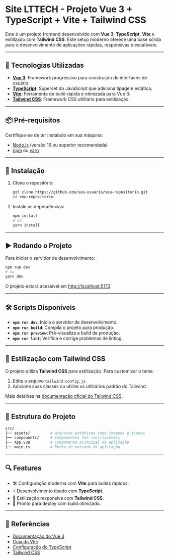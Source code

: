 
# Site LTTECH - Projeto Vue 3 + TypeScript + Vite + Tailwind CSS

Este é um projeto frontend desenvolvido com **Vue 3**, **TypeScript**, **Vite** e estilizado com **Tailwind CSS**. Este setup moderno oferece uma base sólida para o desenvolvimento de aplicações rápidas, responsivas e escaláveis.

---

## 🚀 Tecnologias Utilizadas

- **[Vue 3](https://vuejs.org/)**: Framework progressivo para construção de interfaces de usuário.
- **[TypeScript](https://www.typescriptlang.org/)**: Superset do JavaScript que adiciona tipagem estática.
- **[Vite](https://vitejs.dev/)**: Ferramenta de build rápida e otimizada para Vue 3.
- **[Tailwind CSS](https://tailwindcss.com/)**: Framework CSS utilitário para estilização.

---

## 📦 Pré-requisitos

Certifique-se de ter instalado em sua máquina:

- [Node.js](https://nodejs.org/) (versão 16 ou superior recomendada)
- [npm](https://www.npmjs.com/) ou [yarn](https://yarnpkg.com/)

---

## 🔧 Instalação

1. Clone o repositório:
   ```bash
   git clone https://github.com/seu-usuario/seu-repositorio.git
   cd seu-repositorio
   ```

2. Instale as dependências:
   ```bash
   npm install
   # ou
   yarn install
   ```

---

## ▶️ Rodando o Projeto

Para iniciar o servidor de desenvolvimento:

```bash
npm run dev
# ou
yarn dev
```

O projeto estará acessível em [http://localhost:5173](http://localhost:5173).

---

## 🛠️ Scripts Disponíveis

- **`npm run dev`**: Inicia o servidor de desenvolvimento.
- **`npm run build`**: Compila o projeto para produção.
- **`npm run preview`**: Pré-visualiza a build de produção.
- **`npm run lint`**: Verifica e corrige problemas de linting.

---

## 🌈 Estilização com Tailwind CSS

O projeto utiliza **Tailwind CSS** para estilização. Para customizar o tema:

1. Edite o arquivo `tailwind.config.js`.
2. Adicione suas classes ou utilize os utilitários padrão do Tailwind.

Mais detalhes na [documentação oficial do Tailwind CSS](https://tailwindcss.com/docs).

---

## 🧩 Estrutura do Projeto

```bash
src/
├── assets/         # Arquivos estáticos como imagens e ícones
├── components/     # Componentes Vue reutilizáveis
├── App.vue         # Componente principal da aplicação
├── main.ts         # Ponto de entrada da aplicação
```

---

## 🔍 Features

- 🛠️ Configuração moderna com **Vite** para builds rápidos.
- ⚡️ Desenvolvimento tipado com **TypeScript**.
- 🎨 Estilização responsiva com **Tailwind CSS**.
- 🚀 Pronto para deploy com build otimizado.

---


## 📌 Referências

- [Documentação do Vue 3](https://vuejs.org/guide/introduction.html)
- [Guia do Vite](https://vitejs.dev/guide/)
- [Configuração do TypeScript](https://www.typescriptlang.org/docs/)
- [Tailwind CSS](https://tailwindcss.com/docs)
